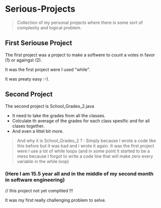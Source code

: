 # Serious-Projects
>Collection of my personal projects where there is some sort of complexity and logical problem.

## First Seriouse Project
The first project was a project to make a softwere to count a votes in favor (1) or againgst (2).

It was the first project were I used "while".

It was preaty easy :-).

## Second Project
The second project is School_Grades_2.java

* It need to take the grades from all the classes.
* Colculate th average of the grades for each class spesific and for all clases together.
* And even a littel bit more.
> And why it is School_Grades_2 ? : Simply because I wrote a code like this before but it was bad and i wrote it again.
> It was the first project were I use a lot of while loops (and in some point it started to be a mess because I forgot to write a code line that will make zero every variable in the while loop)

### (Here I am 15.5 year all and in the middle of my second month in software engineering)


// this project not yet complited !!!

It was my first really challenging problem to selve.
